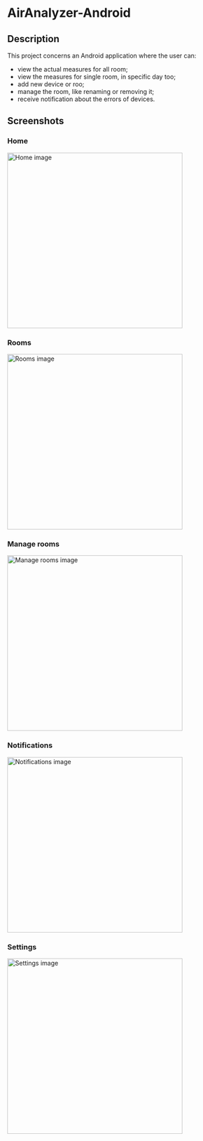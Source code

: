 # AirAnalyzer-Android
## Description
This project concerns an Android application where the user can:
 - view the actual measures for all room;
 - view the measures for single room, in specific day too;
 - add new device or roo;
 - manage the room, like renaming or removing it;
 - receive notification about the errors of devices.

## Screenshots
### Home
<img src="https://www.davidepalladino.com/wp-content/uploads/2022/01/Air-Analyzer-Android-App-v3.0.0-Home.png" alt="Home image" width="400px" height="auto">

### Rooms
<img src="https://www.davidepalladino.com/wp-content/uploads/2022/01/Air-Analyzer-Android-App-v3.0.0-Rooms.png" alt="Rooms image" width="400px" height="auto">

### Manage rooms
<img src="https://www.davidepalladino.com/wp-content/uploads/2022/01/Air-Analyzer-Android-App-v3.0.0-Manage-Rooms.png" alt="Manage rooms image" width="400px" height="auto">

### Notifications
<img src="https://www.davidepalladino.com/wp-content/uploads/2022/01/Air-Analyzer-Android-App-v3.0.0-Notifications.png" alt="Notifications image" width="400px" height="auto">

### Settings
<img src="https://www.davidepalladino.com/wp-content/uploads/2022/01/Air-Analyzer-Android-App-v3.0.0-Settings.png" alt="Settings image" width="400px" height="auto">
